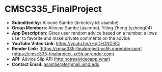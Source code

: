 # CMSC335_FinalProject

- **Submitted by:** Alioune Sambe (directory id: asambe)
- **Group Members:** Alioune Sambe (asambe), Yiting Zheng (yzheng04)
- **App Description:** Gives user random advice based on a number, allows user to favorite and make private comments on the advice
- **YouTube Video Link:** https://youtu.be/rHqDEONDiKQ
- **Render Link:** [https://cmsc335-finalproject-xc5h.onrender.com](https://cmsc335-finalproject-xc5h.onrender.com)
- **API:** Advice Slip API ([http:notrealvideoapp.what](https://api.adviceslip.com/#top))
- **Contact Email:** asambe@terpmail.umd.edu
